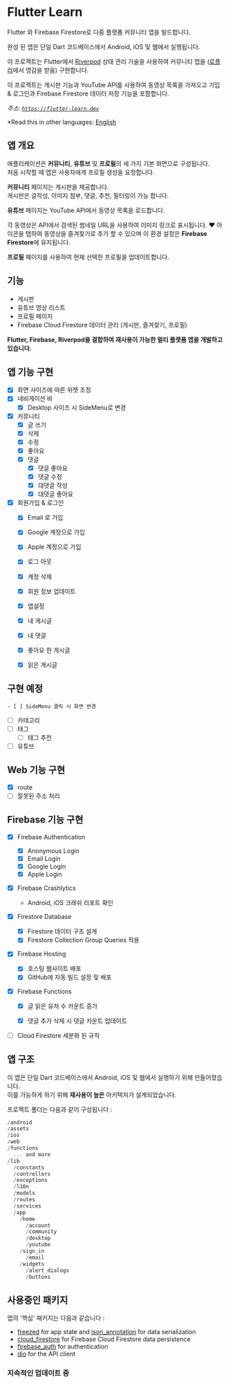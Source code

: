 # Flutter Learn

Flutter 와 Firebase Firestore로 다중 플랫폼 커뮤니티 앱을 빌드합니다.  

완성 된 앱은 단일 Dart 코드베이스에서 Android, iOS 및 웹에서 실행됩니다.  

이 프로젝트는 Flutter에서 [Riverpod](https://riverpod.dev) 상태 관리 기술을 사용하여 커뮤니티 앱을 ([로플리](https://www.lawfully.com/)에서 영감을 받음) 구현합니다.  

이 프로젝트는 게시판 기능과 YouTube API를 사용하여 동영상 목록을 가져오고 가입 & 로그인과 Firebase Firestore 데이터 저장 기능을 포함합니다.  

*주소: [`https://flutter-learn.dev`](https://flutter-learn.dev)*

*Read this in other languages: [English](README.en.md)

## 앱 개요

애플리케이션은 **커뮤니티**, **유튜브** 및 **프로필**의 세 가지 기본 화면으로 구성됩니다.  
처음 시작할 때 앱은 사용자에게 프로필 생성을 요청합니다.  

**커뮤니티** 페이지는 게시판을 제공합니다.  
게시판은 글작성, 이미지 첨부, 댓글, 추천, 필터링이 가능 합니다.  

**유튜브** 페이지는 YouTube API에서 동영상 목록을 로드합니다.  

각 동영상은 API에서 검색된 썸네일 URL을 사용하여 이미지 링크로 표시됩니다. ❤️ 아이콘을 탭하여 동영상을 즐겨찾기로 추가 할 수 있으며 이 환경 설정은 **Firebase Firestore**에 유지됩니다.  

<!-- 현재 선택한 프로필의 즐겨찾기 목록을 보려면 **즐겨찾기** 페이지를 엽니다.
*Open the **Favorites** page to see the list of Favorites for the currently selected profile.* -->

**프로필** 페이지를 사용하여 현재 선택한 프로필을 업데이트합니다.

## 기능

- 게시판
- 유튜브 영상 리스트
- 프로필 페이지
- Firebase Cloud Firestore 데이터 관리 (게시판, 즐겨찾기, 프로필)

**Flutter, Firebase, Riverpod을 결합하여 재사용이 가능한 멀티 플랫폼 앱을 개발하고 있습니다.**  

## 앱 기능 구현

- [x] 화면 사이즈에 따른 위젯 조정
- [x] 네비게이션 바
  - [x] Desktop 사이즈 시 SideMenu로 변경

- [x] 커뮤니티
  - [x] 글 쓰기
  - [x] 삭제
  - [x] 수정
  - [x] 좋아요
  - [x] 댓글
    - [x] 댓글 좋아요
    - [x] 댓글 수정
    - [x] 대댓글 작성
    - [x] 대댓글 좋아요

- [x] 회원가입 & 로그인
  - [x] Email 로 가입
  - [x] Google 계정으로 가입
  - [x] Apple 계정으로 가입
  - [x] 로그 아웃
  - [x] 계정 삭제
  - [x] 회원 정보 업데이트

  - [x] 앱설정
  - [x] 내 게시글
  - [x] 내 댓글
  - [x] 좋아요 한 게시글
  - [x] 읽은 게시글

## 구현 예정
    - [ ] SideMenu 클릭 시 화면 변경
  - [ ] 카테고리
  - [ ] 태그
    - [ ] 태그 추천
- [ ] 유튜브

## Web 기능 구현
- [x] route
- [ ] 잘못된 주소 처리

## Firebase 기능 구현
- [x] Firebase Authentication
  - [x] Anonymous Login
  - [x] Email Login
  - [x] Google Login
  - [x] Apple Login
    
- [x] Firebase Crashlytics
  - Android, iOS 크래쉬 리포트 확인

- [x] Firestore Database
  - [x] Firestore 데이터 구조 설계
  - [x] Firestore Collection Group Queries 적용  
  
- [x] Firebase Hosting
  - [x] 호스팅 웹사이트 배포
  - [x] GitHub에 자동 빌드 설정 및 배포
  
- [x] Firebase Functions
  - [x] 글 읽은 유저 수 카운트 증가
  - [x] 댓글 추가 삭제 시 댓글 카운트 업데이트


- [ ] Cloud Firestore 세분화 된 규칙

## 앱 구조

이 앱은 단일 Dart 코드베이스에서 Android, iOS 및 웹에서 실행하기 위해 만들어졌습니다.  
이를 가능하게 하기 위해 **재사용이 높은** 아키텍처가 설계되었습니다.  

프로젝트 폴더는 다음과 같이 구성됩니다 :

``` dart
/android
/assets
/ios
/web
/functions
  ... and more
/lib
  /constants
  /controllers
  /exceptions
  /l10n
  /models
  /routes
  /services
  /app
    /home
      /account
      /community
      /desktop
      /youtube
    /sign_in
      /email
    /widgets
      /alert_dialogs
      /buttons
```

## 사용중인 패키지

앱의 '핵심' 패키지는 다음과 같습니다 :

- [freezed](https://pub.dev/packages/freezed) for app state and [json_annotation](https://pub.dev/packages/json_annotation) for data serialization
- [cloud_firestore](https://pub.dev/packages/cloud_firestore) for Firebase Cloud Firestore data persistence
- [firebase_auth](https://pub.dev/packages/firebase_auth) for authentication
- [dio](https://pub.dev/packages/dio) for the API client

### 지속적인 업데이트 중
